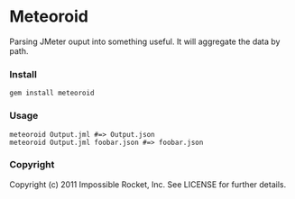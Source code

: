 # Meteoroid

Parsing JMeter ouput into something useful. It will aggregate the data by 
path.

### Install

    gem install meteoroid

### Usage

    meteoroid Output.jml #=> Output.json
    meteoroid Output.jml foobar.json #=> foobar.json

### Copyright

Copyright (c) 2011 Impossible Rocket, Inc. See LICENSE for further details.